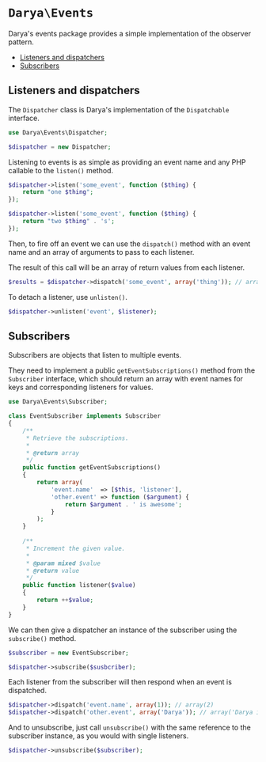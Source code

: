 # `Darya\Events`

Darya's events package provides a simple implementation of the observer pattern.

- [Listeners and dispatchers](#listeners-and-dispatchers)
- [Subscribers](#subscribers)

## Listeners and dispatchers

The `Dispatcher` class is Darya's implementation of the `Dispatchable`
interface.

```php
use Darya\Events\Dispatcher;

$dispatcher = new Dispatcher;
```

Listening to events is as simple as providing an event name and any PHP callable
to the `listen()` method.

```php
$dispatcher->listen('some_event', function ($thing) {
	return "one $thing";
});

$dispatcher->listen('some_event', function ($thing) {
	return "two $thing" . 's';
});
```

Then, to fire off an event we can use the `dispatch()` method with an event
name and an array of arguments to pass to each listener.

The result of this call will be an array of return values from each listener.

```php
$results = $dispatcher->dispatch('some_event', array('thing')); // array('one thing', 'two things')
```

To detach a listener, use `unlisten()`.

```php
$dispatcher->unlisten('event', $listener);
```

## Subscribers

Subscribers are objects that listen to multiple events.

They need to implement a public `getEventSubscriptions()` method from the
`Subscriber` interface, which should return an array with event names for
keys and corresponding listeners for values.

```php
use Darya\Events\Subscriber;

class EventSubscriber implements Subscriber
{
	/**
	 * Retrieve the subscriptions.
	 * 
	 * @return array
	 */
	public function getEventSubscriptions()
	{
		return array(
			'event.name'  => [$this, 'listener'],
			'other.event' => function ($argument) {
				return $argument . ' is awesome';
			}
		);
	}
	
	/**
	 * Increment the given value.
	 *
	 * @param mixed $value
	 * @return value
	 */
	public function listener($value)
	{
		return ++$value;
	}
}
```

We can then give a dispatcher an instance of the subscriber using the
`subscribe()` method.

```php
$subscriber = new EventSubscriber;

$dispatcher->subscribe($susbcriber);
```

Each listener from the subscriber will then respond when an event is dispatched.

```php
$dispatcher->dispatch('event.name', array(1)); // array(2)
$dispatcher->dispatch('other.event', array('Darya')); // array('Darya is awesome')
```

And to unsubscribe, just call `unsubscribe()` with the same reference to the
subscriber instance, as you would with single listeners.

```php
$dispatcher->unsubscribe($subscriber);
```
